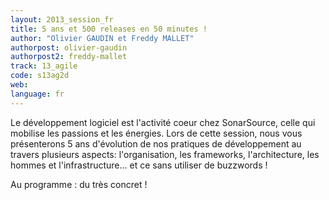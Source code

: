 ```yaml
---
layout: 2013_session_fr
title: 5 ans et 500 releases en 50 minutes !
author: "Olivier GAUDIN et Freddy MALLET"
authorpost: olivier-gaudin
authorpost2: freddy-mallet
track: 13_agile
code: s13ag2d
web: 
language: fr
---
```


Le développement logiciel est l'activité coeur chez SonarSource, celle qui mobilise les passions et les énergies. Lors de cette session, nous vous présenterons 5 ans d'évolution de nos pratiques de développement au travers plusieurs aspects: l'organisation, les frameworks, l'architecture, les hommes et l'infrastructure... et ce sans utiliser de buzzwords !

Au programme : du très concret !
